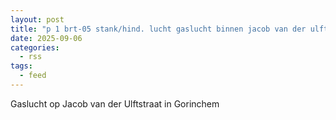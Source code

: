 ```yaml
---
layout: post
title: "p 1 brt-05 stank/hind. lucht gaslucht binnen jacob van der ulftstraat gorinchem 188131"
date: 2025-09-06
categories: 
  - rss
tags: 
  - feed
---
```


Gaslucht op Jacob van der Ulftstraat in Gorinchem
